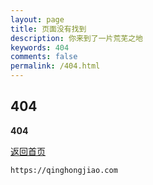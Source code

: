 ```yaml
---
layout: page
title: 页面没有找到
description: 你来到了一片荒芜之地
keywords: 404
comments: false
permalink: /404.html
---
```



## 404

**404** 

[返回首页](https://qinghongjiao.com)  


```
https://qinghongjiao.com
```

